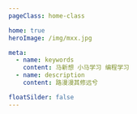 ```yaml
---
pageClass: home-class

home: true
heroImage: /img/mxx.jpg

meta:
  - name: keywords
    content: 马新想 小马学习 编程学习
  - name: description
    content: 路漫漫其修远兮

floatSilder: false
---
```





